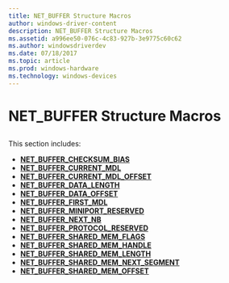 ```yaml
---
title: NET_BUFFER Structure Macros
author: windows-driver-content
description: NET_BUFFER Structure Macros
ms.assetid: a996ee50-076c-4c83-927b-3e9775c60c62
ms.author: windowsdriverdev 
ms.date: 07/18/2017 
ms.topic: article 
ms.prod: windows-hardware 
ms.technology: windows-devices 
---
```


# NET\_BUFFER Structure Macros


## <a href="" id="ddk-net-buffer-structure-macros-nr"></a>


This section includes:

-   [**NET\_BUFFER\_CHECKSUM\_BIAS**](net-buffer-checksum-bias.md)
-   [**NET\_BUFFER\_CURRENT\_MDL**](net-buffer-current-mdl.md)
-   [**NET\_BUFFER\_CURRENT\_MDL\_OFFSET**](net-buffer-current-mdl-offset.md)
-   [**NET\_BUFFER\_DATA\_LENGTH**](net-buffer-data-length.md)
-   [**NET\_BUFFER\_DATA\_OFFSET**](net-buffer-data-offset.md)
-   [**NET\_BUFFER\_FIRST\_MDL**](net-buffer-first-mdl.md)
-   [**NET\_BUFFER\_MINIPORT\_RESERVED**](net-buffer-miniport-reserved.md)
-   [**NET\_BUFFER\_NEXT\_NB**](net-buffer-next-nb.md)
-   [**NET\_BUFFER\_PROTOCOL\_RESERVED**](net-buffer-protocol-reserved.md)
-   [**NET\_BUFFER\_SHARED\_MEM\_FLAGS**](net-buffer-shared-mem-flags.md)
-   [**NET\_BUFFER\_SHARED\_MEM\_HANDLE**](net-buffer-shared-mem-handle.md)
-   [**NET\_BUFFER\_SHARED\_MEM\_LENGTH**](net-buffer-shared-mem-length.md)
-   [**NET\_BUFFER\_SHARED\_MEM\_NEXT\_SEGMENT**](net-buffer-shared-mem-next-segment.md)
-   [**NET\_BUFFER\_SHARED\_MEM\_OFFSET**](net-buffer-shared-mem-offset.md)

 

 





